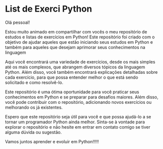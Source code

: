 # List  de  Exerci  Python 
Olá pessoal!

Estou muito animado em compartilhar com vocês o meu repositório de estudos e listas de exercícios em Python! Este repositório foi criado com o objetivo de ajudar aqueles que estão iniciando seus estudos em Python e também para aqueles que desejam aprimorar seus conhecimentos na linguagem


Aqui você encontrará uma variedade de exercícios, desde os mais simples até os mais complexos, que abrangem diversos tópicos da linguagem Python. Além disso, você também encontrará explicações detalhadas sobre cada exercício, para que possa entender melhor o que está sendo solicitado e como resolvê-lo.

Este repositório é uma ótima oportunidade para você praticar seus conhecimentos em Python e se preparar para desafios maiores. Além disso, você pode contribuir com o repositório, adicionando novos exercícios ou melhorando os já existentes.

Espero que este repositório seja útil para você e que possa ajudá-lo a se tornar um programador Python ainda melhor. Sinta-se à vontade para explorar o repositório e não hesite em entrar em contato comigo se tiver alguma dúvida ou sugestão.

Vamos juntos aprender e evoluir em Python!!!!! 
